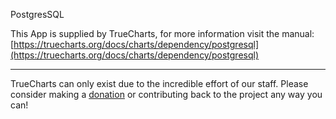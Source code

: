 PostgresSQL

This App is supplied by TrueCharts, for more information visit the manual: [https://truecharts.org/docs/charts/dependency/postgresql](https://truecharts.org/docs/charts/dependency/postgresql)

---

TrueCharts can only exist due to the incredible effort of our staff.
Please consider making a [donation](https://truecharts.org/docs/about/sponsor) or contributing back to the project any way you can!
